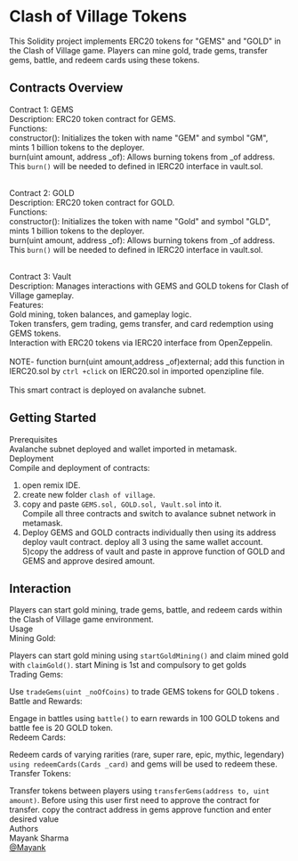 # Clash of Village Tokens
This Solidity project implements ERC20 tokens for "GEMS" and "GOLD" in the Clash of Village game. Players can mine gold, trade gems, transfer gems, battle, and redeem cards using these tokens.

## Contracts Overview

Contract 1: GEMS<br>
Description: ERC20 token contract for GEMS.<br>
Functions:<br>
constructor(): Initializes the token with name "GEM" and symbol "GM", mints 1 billion tokens to the deployer.<br>
burn(uint amount, address _of): Allows burning tokens from _of address. This ```burn()``` will be needed to defined in IERC20 interface in vault.sol.<br><br>

Contract 2: GOLD<br>
Description: ERC20 token contract for GOLD.<br>
Functions:<br>
constructor(): Initializes the token with name "Gold" and symbol "GLD", mints 1 billion tokens to the deployer.<br>
burn(uint amount, address _of): Allows burning tokens from _of address. This ```burn()``` will be needed to defined in IERC20 interface in vault.sol.<br><br>

Contract 3: Vault<br>
Description: Manages interactions with GEMS and GOLD tokens for Clash of Village gameplay.<br>
Features:<br>
Gold mining, token balances, and gameplay logic.<br>
Token transfers, gem trading, gems transfer, and card redemption using GEMS tokens.<br>
Interaction with ERC20 tokens via IERC20 interface from OpenZeppelin.<br><br>
NOTE- function burn(uint amount,address _of)external; add this function in IERC20.sol by ```ctrl +click``` on IERC20.sol in imported openzipline file.<br><br>
This smart contract is deployed on avalanche subnet.

## Getting Started
Prerequisites<br>
Avalanche subnet deployed and wallet imported in metamask.<br>
Deployment<br>
Compile and deployment of contracts:<br>
1) open remix IDE.
2) create new folder ```clash of village```.
3) copy and paste ```GEMS.sol, GOLD.sol, Vault.sol``` into it.<br>
Compile all three contracts and switch to avalance subnet network in metamask.<br>
4) Deploy GEMS and GOLD contracts individually then using its address deploy vault contract. deploy all 3 using the same wallet account.
5)copy the address of vault and paste in approve function of GOLD and GEMS and approve desired amount.

## Interaction
Players can start gold mining, trade gems, battle, and redeem cards within the Clash of Village game environment.<br>
Usage<br>
Mining Gold:<br>

Players can start gold mining using ```startGoldMining()``` and claim mined gold with ```claimGold()```. start Mining is 1st and compulsory to get golds<br>
Trading Gems:<br>

Use ```tradeGems(uint _noOfCoins)``` to trade GEMS tokens for GOLD tokens .<br>
Battle and Rewards:<br>

Engage in battles using ```battle()``` to earn rewards in 100 GOLD tokens and battle fee is 20 GOLD token.<br>
Redeem Cards:<br>

Redeem cards of varying rarities (rare, super rare, epic, mythic, legendary) ```using redeemCards(Cards _card)``` and gems will be used to redeem these.<br>
Transfer Tokens:<br>

Transfer tokens between players using ```transferGems(address to, uint amount)```. Before using this user first need to approve the contract for transfer. copy the contract address in gems approve function and enter desired value<br>
Authors<br>
Mayank Sharma  
[@Mayank](https://www.linkedin.com/in/mayank-sharma-078278243/)
